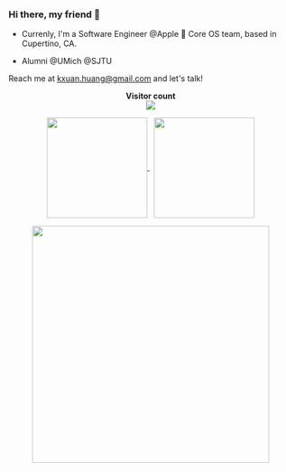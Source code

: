 ### Hi there, my friend 👋

- Currenly, I'm a Software Engineer @Apple  Core OS team, based in Cupertino, CA.

- Alumni @UMich @SJTU

Reach me at [kxuan.huang@gmail.com](mailto:kxuan.huang@gmail.com) and let's talk!

<!--
**kx-Huang/kx-Huang** is a ✨ _special_ ✨ repository because its `README.md` (this file) appears on your GitHub profile.

Here are some ideas to get you started:

- 🔭 I’m currently working on ...
- 🌱 I’m currently learning ...
- 👯 I’m looking to collaborate on ...
- 🤔 I’m looking for help with ...
- 💬 Ask me about ...
- 📫 How to reach me: ...
- 😄 Pronouns: ...
- ⚡ Fun fact: ...
-->

<p align="center"> 
  <b>Visitor count</b><br>
  <img src="https://profile-counter.glitch.me/kx-Huang/count.svg" />
</p>

<p align="center">
  <a href="https://github.com/kx-Huang">
    <img align="center" height="178" src="https://github-readme-stats-kx-huang.vercel.app/api/top-langs/?username=kx-Huang&layout=compact&theme=chartreuse-dark&exclude_repo=Embedded-T-Rex-Runner,kx-Huang.github.io&langs_count=6&border_radius=15" />
  </a>
  &nbsp;
  <a href="https://github.com/kx-Huang">
    <img align="center" height="178" src="https://github-readme-stats-kx-huang.vercel.app/api?username=kx-Huang&show_icons=true&theme=vision-friendly-dark&count_private=true&border_radius=15" />
  </a>
</p>

<p align="center">
  <a href="https://github.com/kx-Huang">
    <img align="center" height="420" src="https://github-readme-stats-kx-huang.vercel.app/api/wakatime?username=kx_Huang&layout=compact&theme=github_dark&langs_count=22&hide=markdown,text,other&range=all_time" />
  </a>
</p>
